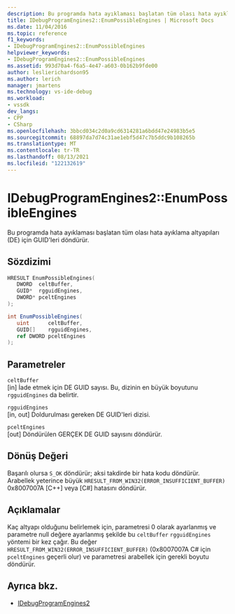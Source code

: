 ```yaml
---
description: Bu programda hata ayıklaması başlatan tüm olası hata ayıklama altyapıları (DE) için GUID'leri döndürür.
title: IDebugProgramEngines2::EnumPossibleEngines | Microsoft Docs
ms.date: 11/04/2016
ms.topic: reference
f1_keywords:
- IDebugProgramEngines2::EnumPossibleEngines
helpviewer_keywords:
- IDebugProgramEngines2::EnumPossibleEngines
ms.assetid: 993d70a4-f6a5-4e47-a603-0b162b9fde00
author: leslierichardson95
ms.author: lerich
manager: jmartens
ms.technology: vs-ide-debug
ms.workload:
- vssdk
dev_langs:
- CPP
- CSharp
ms.openlocfilehash: 3bbcd034c2d0a9cd6314281a6bdd47e24983b5e5
ms.sourcegitcommit: 68897da7d74c31ae1ebf5d47c7b5ddc9b108265b
ms.translationtype: MT
ms.contentlocale: tr-TR
ms.lasthandoff: 08/13/2021
ms.locfileid: "122132619"
---
```

# <a name="idebugprogramengines2enumpossibleengines"></a>IDebugProgramEngines2::EnumPossibleEngines
Bu programda hata ayıklaması başlatan tüm olası hata ayıklama altyapıları (DE) için GUID'leri döndürür.

## <a name="syntax"></a>Sözdizimi

```cpp
HRESULT EnumPossibleEngines( 
   DWORD  celtBuffer,
   GUID*  rgguidEngines,
   DWORD* pceltEngines
);
```

```csharp
int EnumPossibleEngines( 
   uint      celtBuffer,
   GUID[]    rgguidEngines,
   ref DWORD pceltEngines
);
```

## <a name="parameters"></a>Parametreler
`celtBuffer`\
[in] İade etmek için DE GUID sayısı. Bu, dizinin en büyük boyutunu `rgguidEngines` da belirtir.

`rgguidEngines`\
[in, out] Doldurulması gereken DE GUID'leri dizisi.

`pceltEngines`\
[out] Döndürülen GERÇEK DE GUID sayısını döndürür.

## <a name="return-value"></a>Dönüş Değeri
 Başarılı olursa `S_OK` döndürür; aksi takdirde bir hata kodu döndürür. Arabellek yeterince büyük `HRESULT_FROM_WIN32(ERROR_INSUFFICIENT_BUFFER)` 0x8007007A [C++] veya [C#] hatasını döndürür.

## <a name="remarks"></a>Açıklamalar
 Kaç altyapı olduğunu belirlemek için, parametresi 0 olarak ayarlanmış ve parametre null değere ayarlanmış şekilde bu `celtBuffer` `rgguidEngines` yöntemi bir kez çağır. Bu değer `HRESULT_FROM_WIN32(ERROR_INSUFFICIENT_BUFFER)` (0x8007007A C# için `pceltEngines` geçerli olur) ve parametresi arabellek için gerekli boyutu döndürür.

## <a name="see-also"></a>Ayrıca bkz.
- [IDebugProgramEngines2](../../../extensibility/debugger/reference/idebugprogramengines2.md)
